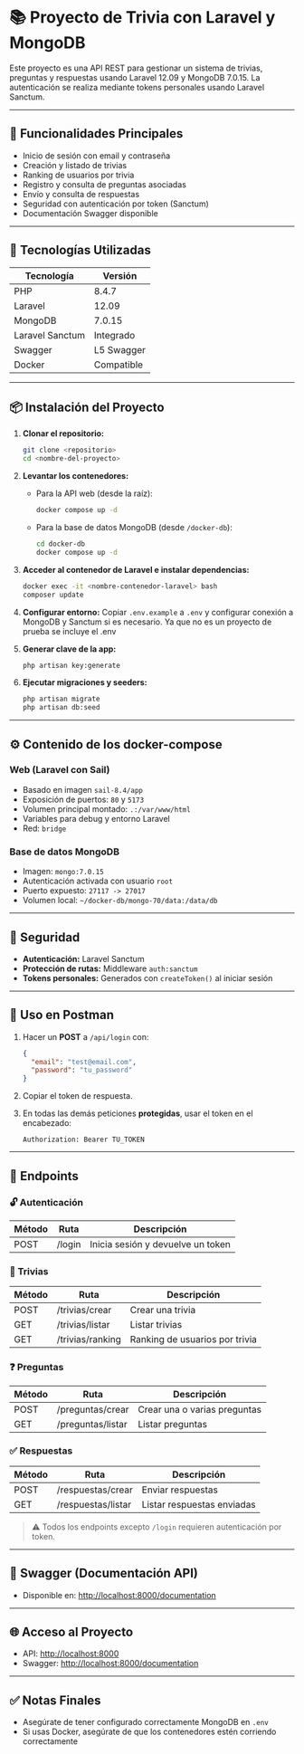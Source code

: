 # 📚 Proyecto de Trivia con Laravel y MongoDB

Este proyecto es una API REST para gestionar un sistema de trivias, preguntas y respuestas usando Laravel 12.09 y MongoDB 7.0.15. La autenticación se realiza mediante tokens personales usando Laravel Sanctum.

---

## 🚀 Funcionalidades Principales

- Inicio de sesión con email y contraseña
- Creación y listado de trivias
- Ranking de usuarios por trivia
- Registro y consulta de preguntas asociadas
- Envío y consulta de respuestas
- Seguridad con autenticación por token (Sanctum)
- Documentación Swagger disponible

---

## 🧪 Tecnologías Utilizadas

| Tecnología     | Versión     |
|----------------|-------------|
| PHP            | 8.4.7       |
| Laravel        | 12.09       |
| MongoDB        | 7.0.15      |
| Laravel Sanctum| Integrado   |
| Swagger        | L5 Swagger  |
| Docker         | Compatible  |

---

## 📦 Instalación del Proyecto

1. **Clonar el repositorio:**
   ```bash
   git clone <repositorio>
   cd <nombre-del-proyecto>
   ```

2. **Levantar los contenedores:**

   - Para la API web (desde la raíz):
     ```bash
     docker compose up -d
     ```

   - Para la base de datos MongoDB (desde `/docker-db`):
     ```bash
     cd docker-db
     docker compose up -d
     ```

3. **Acceder al contenedor de Laravel e instalar dependencias:**
   ```bash
   docker exec -it <nombre-contenedor-laravel> bash
   composer update
   ```

4. **Configurar entorno:**
   Copiar `.env.example` a `.env` y configurar conexión a MongoDB y Sanctum si es necesario.
   Ya que no es un proyecto de prueba se incluye el .env

5. **Generar clave de la app:**
   ```bash
   php artisan key:generate
   ```

6. **Ejecutar migraciones y seeders:**
   ```bash
   php artisan migrate
   php artisan db:seed
   ```

---

## ⚙️ Contenido de los docker-compose

### Web (Laravel con Sail)
- Basado en imagen `sail-8.4/app`
- Exposición de puertos: `80` y `5173`
- Volumen principal montado: `.:/var/www/html`
- Variables para debug y entorno Laravel
- Red: `bridge`

### Base de datos MongoDB
- Imagen: `mongo:7.0.15`
- Autenticación activada con usuario `root`
- Puerto expuesto: `27117 -> 27017`
- Volumen local: `~/docker-db/mongo-70/data:/data/db`

---

## 🔐 Seguridad

- **Autenticación:** Laravel Sanctum
- **Protección de rutas:** Middleware `auth:sanctum`
- **Tokens personales:** Generados con `createToken()` al iniciar sesión

---

## 🧪 Uso en Postman

1. Hacer un **POST** a `/api/login` con:
   ```json
   {
     "email": "test@email.com",
     "password": "tu_password"
   }
   ```

2. Copiar el token de respuesta.

3. En todas las demás peticiones **protegidas**, usar el token en el encabezado:

   ```
   Authorization: Bearer TU_TOKEN
   ```

---

## 📄 Endpoints

### 🔓 Autenticación

| Método | Ruta     | Descripción      |
|--------|----------|------------------|
| POST   | /login   | Inicia sesión y devuelve un token |

### 🧠 Trivias

| Método | Ruta              | Descripción             |
|--------|-------------------|-------------------------|
| POST   | /trivias/crear    | Crear una trivia        |
| GET    | /trivias/listar   | Listar trivias          |
| GET    | /trivias/ranking  | Ranking de usuarios por trivia          |

### ❓ Preguntas

| Método | Ruta               | Descripción               |
|--------|--------------------|---------------------------|
| POST   | /preguntas/crear   | Crear una o varias preguntas |
| GET    | /preguntas/listar  | Listar preguntas          |

### ✅ Respuestas

| Método | Ruta                | Descripción               |
|--------|---------------------|---------------------------|
| POST   | /respuestas/crear   | Enviar respuestas          |
| GET    | /respuestas/listar  | Listar respuestas enviadas |

> ⚠️ Todos los endpoints excepto `/login` requieren autenticación por token.

---

## 📑 Swagger (Documentación API)

- Disponible en: [http://localhost:8000/documentation](http://localhost:8000/documentation)

---

## 🌐 Acceso al Proyecto

- API: [http://localhost:8000](http://localhost:8000)
- Swagger: [http://localhost:8000/documentation](http://localhost:8000/documentation)

---

## ✅ Notas Finales

- Asegúrate de tener configurado correctamente MongoDB en `.env`
- Si usas Docker, asegúrate de que los contenedores estén corriendo correctamente
